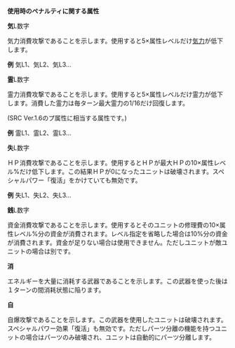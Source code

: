 **使用時のペナルティに関する属性**

**気**L数字

気力消費攻撃であることを示します。使用すると5×属性レベルだけ[気力](気力)が低下します。

**例** 気L1、気L2、気L3…

**霊**L数字

霊力消費攻撃であることを示します。使用すると5×属性レベルだけ霊力が低下します。消費した霊力は毎ターン最大霊力の1/16だけ回復します。

(SRC Ver.1.6のプ属性に相当する属性です。)

**例** 霊L1、霊L2、霊L3…

**失**L数字

ＨＰ消費攻撃であることを示します。使用するとＨＰが最大ＨＰの10×属性レベル%だけ低下します。この結果ＨＰが0になったユニットは破壊されます。スペシャルパワー「復活」をかけていても無効です。

**例** 失L1、失L2、失L3…

**銭**L数字

資金消費攻撃であることを示します。使用するとそのユニットの修理費の10×属性レベル%分の資金が消費されます。レベル指定を省略した場合は10%分の資金が消費されます。資金が足りない場合は使用できません。ただしユニットが敵ユニットの場合は別です。

**消**

エネルギーを大量に消耗する武器であることを示します。この武器を使った後は１ターンの間消耗状態に陥ります。

**自**

自爆攻撃であることを示します。この武器を使用したユニットは破壊されます。スペシャルパワー効果「復活」も無効です。ただしパーツ分離の機能を持つユニットの場合はパーツのみ破壊され、ユニットは自動的にパーツ分離します。
